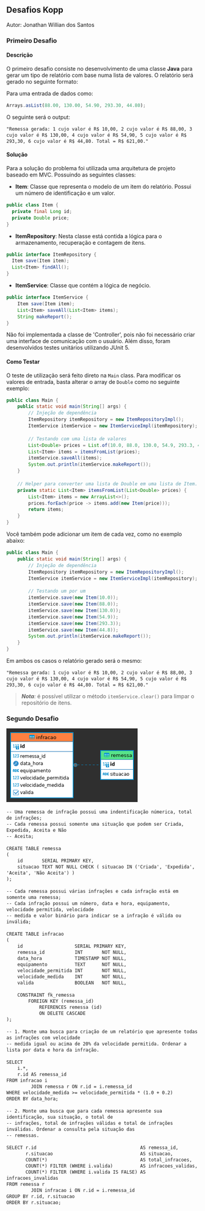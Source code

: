 ## Desafios Kopp 

Autor: Jonathan Willian dos Santos

### Primeiro Desafio

#### Descrição

O primeiro desafio consiste no desenvolvimento de uma classe **Java** para gerar um tipo de relatório com base numa lista de valores.
O relatório será gerado no seguinte formato:

Para uma entrada de dados como:

```javascript
Arrays.asList(88.00, 130.00, 54.90, 293.30, 44.80);
```

O seguinte será o output:

```shell
"Remessa gerada: 1 cujo valor é R$ 10,00, 2 cujo valor é R$ 88,00, 3 cujo valor é R$ 130,00, 4 cujo valor é R$ 54,90, 5 cujo valor é R$ 293,30, 6 cujo valor é R$ 44,80. Total = R$ 621,00."
```

#### Solução

Para a solução do problema foi utilizada uma arquitetura de projeto baseado em MVC. Possuindo as seguintes classes:

- **Item**: Classe que representa o modelo de um item do relatório. Possui um número de identificação e um valor.
```java
public class Item {
  private final Long id;
  private Double price;
}
```

- **ItemRepository**: Nesta classe está contida a lógica para o armazenamento, recuperação e contagem de itens.
```java
public interface ItemRepository {
  Item save(Item item);
  List<Item> findAll();
}
```

- **ItemService**: Classe que contém a lógica de negócio.  
```java
public interface ItemService {
    Item save(Item item);
    List<Item> saveAll(List<Item> items);
    String makeReport();
}
```

Não foi implementada a classe de 'Controller', pois não foi necessário criar uma interface de comunicação com o usuário.
Além disso, foram desenvolvidos testes unitários utilizando JUnit 5.

#### Como Testar

O teste de utilização será feito direto na `Main` class. 
Para modificar os valores de entrada, basta alterar o array de `Double` como no seguinte exemplo:

```java
public class Main {
    public static void main(String[] args) {
        // Injeção de dependência
        ItemRepository itemRepository = new ItemRepositoryImpl();
        ItemService itemService = new ItemServiceImpl(itemRepository);

        // Testando com uma lista de valores
        List<Double> prices = List.of(10.0, 88.0, 130.0, 54.9, 293.3, 44.8); // Modifique aqui
        List<Item> items = itemsFromList(prices);
        itemService.saveAll(items);
        System.out.println(itemService.makeReport());
    }
    
    // Helper para converter uma lista de Double em uma lista de Item. Apenas como exemplo.
    private static List<Item> itemsFromList(List<Double> prices) {
        List<Item> items = new ArrayList<>();
        prices.forEach(price -> items.add(new Item(price)));
        return items;
    }
}
```

Você também pode adicionar um item de cada vez, como no exemplo abaixo:

```java
public class Main {
    public static void main(String[] args) {
        // Injeção de dependência
        ItemRepository itemRepository = new ItemRepositoryImpl();
        ItemService itemService = new ItemServiceImpl(itemRepository);
        
        // Testando um por um
        itemService.save(new Item(10.0));
        itemService.save(new Item(88.0));
        itemService.save(new Item(130.0));
        itemService.save(new Item(54.9));
        itemService.save(new Item(293.3));
        itemService.save(new Item(44.8));
        System.out.println(itemService.makeReport());
    }
}
```

Em ambos os casos o relatório gerado será o mesmo:

```shell
"Remessa gerada: 1 cujo valor é R$ 10,00, 2 cujo valor é R$ 88,00, 3 cujo valor é R$ 130,00, 4 cujo valor é R$ 54,90, 5 cujo valor é R$ 293,30, 6 cujo valor é R$ 44,80. Total = R$ 621,00."
```

> _**Nota**:_ é possível utilizar o método `itemService.clear()` para limpar o repositório de itens.

### Segundo Desafio

<img src="./desafio2/diagrama.png"></img>

```postgresql
-- Uma remessa de infração possui uma indentificação númerica, total de infrações;
-- Cada remessa possui somente uma situação que podem ser Criada, Expedida, Aceita e Não
-- Aceita;

CREATE TABLE remessa
(
    id       SERIAL PRIMARY KEY,
    situacao TEXT NOT NULL CHECK ( situacao IN ('Criada', 'Expedida', 'Aceita', 'Não Aceita') )
);

-- Cada remessa possui várias infrações e cada infração está em somente uma remessa;
-- Cada infração possui um número, data e hora, equipamento, velocidade permitida, velocidade
-- medida e valor binário para indicar se a infração é válida ou inválida;

CREATE TABLE infracao
(
    id                   SERIAL PRIMARY KEY,
    remessa_id           INT       NOT NULL,
    data_hora            TIMESTAMP NOT NULL,
    equipamento          TEXT      NOT NULL,
    velocidade_permitida INT       NOT NULL,
    velocidade_medida    INT       NOT NULL,
    valida               BOOLEAN   NOT NULL,

    CONSTRAINT fk_remessa
        FOREIGN KEY (remessa_id)
            REFERENCES remessa (id)
            ON DELETE CASCADE
);

-- 1. Monte uma busca para criação de um relatório que apresente todas as infrações com velocidade
-- medida igual ou acima de 20% da velocidade permitida. Ordenar a lista por data e hora da infração.

SELECT
    i.*,
    r.id AS remessa_id
FROM infracao i
         JOIN remessa r ON r.id = i.remessa_id
WHERE velocidade_medida >= velocidade_permitida * (1.0 + 0.2)
ORDER BY data_hora;

-- 2. Monte uma busca que para cada remessa apresente sua identificação, sua situação, o total de
-- infrações, total de infrações válidas e total de infrações inválidas. Ordenar a consulta pela situação das
-- remessas.

SELECT r.id                                      AS remessa_id,
       r.situacao                                AS situacao,
       COUNT(*)                                  AS total_infracoes,
       COUNT(*) FILTER (WHERE i.valida)          AS infracoes_validas,
       COUNT(*) FILTER (WHERE i.valida IS FALSE) AS infracoes_invalidas
FROM remessa r
         JOIN infracao i ON r.id = i.remessa_id
GROUP BY r.id, r.situacao
ORDER BY r.situacao;
```